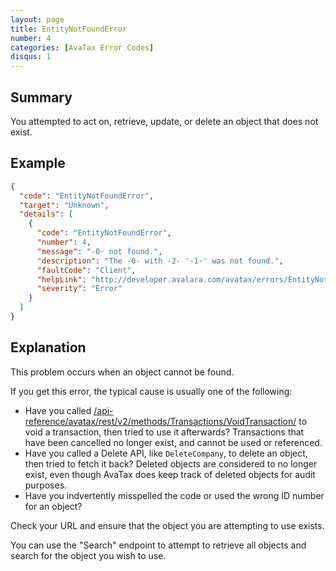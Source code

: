 ```yaml
---
layout: page
title: EntityNotFoundError
number: 4
categories: [AvaTax Error Codes]
disqus: 1
---
```


## Summary

You attempted to act on, retrieve, update, or delete an object that does not exist.

## Example

```json
{
  "code": "EntityNotFoundError",
  "target": "Unknown",
  "details": [
    {
      "code": "EntityNotFoundError",
      "number": 4,
      "message": "-0- not found.",
      "description": "The -0- with -2- '-1-' was not found.",
      "faultCode": "Client",
      "helpLink": "http://developer.avalara.com/avatax/errors/EntityNotFoundError",
      "severity": "Error"
    }
  ]
}
```

## Explanation

This problem occurs when an object cannot be found.

If you get this error, the typical cause is usually one of the following:

* Have you called [/api-reference/avatax/rest/v2/methods/Transactions/VoidTransaction/](VoidTransaction) to void a transaction, then tried to use it afterwards?  Transactions that have been cancelled no longer exist, and cannot be used or referenced.
* Have you called a Delete API, like `DeleteCompany`, to delete an object, then tried to fetch it back?  Deleted objects are considered to no longer exist, even though AvaTax does keep track of deleted objects for audit purposes.
* Have you indvertently misspelled the code or used the wrong ID number for an object?

Check your URL and ensure that the object you are attempting to use exists. 

You can use the "Search" endpoint to attempt to retrieve all objects and search for the object you wish to use.
